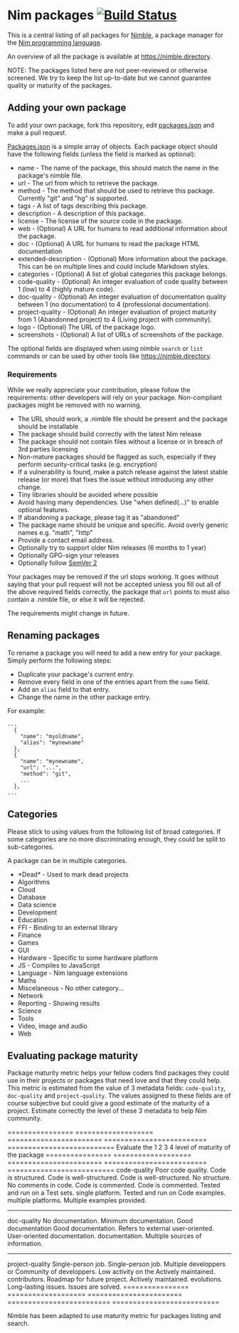 # Nim packages [![Build Status](https://travis-ci.org/nim-lang/packages.svg?branch=master)](https://travis-ci.org/nim-lang/packages)

This is a central listing of all packages for
[Nimble](https://github.com/nim-lang/nimble), a package manager for the
[Nim programming language](http://nim-lang.org).

An overview of all the package is available at https://nimble.directory.

NOTE: The packages listed here are not peer-reviewed or otherwise screened. We try to keep the list up-to-date but we cannot guarantee quality or maturity of the packages.

## Adding your own package
To add your own package, fork this repository, edit
[packages.json](packages.json) and make a pull request.

[Packages.json](packages.json) is a simple array of objects. Each package
object should have the following fields (unless the field is marked as
optional):

  * name   - The name of the package, this should match the name in the package's
             nimble file.
  * url    - The url from which to retrieve the package.
  * method - The method that should be used to retrieve this package. Currently
             "git" and "hg" is supported.
  * tags   - A list of tags describing this package.
  * description - A description of this package.
  * license - The license of the source code in the package.
  * web    - (Optional) A URL for humans to read additional information about
             the package.
  * doc    - (Optional) A URL for humans to read the package HTML documentation
  * extended-description - (Optional) More information about the package. This
              can be on multiple lines and could include Markdown styles.
  * categories - (Optional) A list of global categories this package belongs.
  * code-quality - (Optional) An integer evaluation of code quality between 1
              (low) to 4 (highly mature code).
  * doc-quality - (Optional) An integer evaluation of documentation quality
              between 1 (no documentation) to 4 (professional documentation).
  * project-quality - (Optional) An integer evaluation of project maturity from
              1 (Abandonned project) to 4 (Living project with community).
  * logo      - (Optional) The URL of the package logo.
  * screenshots - (Optional) A list of URLs of screenshots of the package.

The optional fields are displayed when using nimble ``search`` or ``list``
commands or can be used by other tools like https://nimble.directory.

### Requirements

While we really appreciate your contribution, please follow the requirements: other developers will rely on your package. Non-compliant packages might be removed with no warning.

* The URL should work, a .nimble file should be present and the package should be installable
* The package should build correctly with the latest Nim release
* The package should not contain files without a license or in breach of 3rd parties licensing
* Non-mature packages should be flagged as such, especially if they perform security-critical tasks (e.g. encryption)
* If a vulnerability is found, make a patch release against the latest stable release (or more) that fixes the issue without introducing any other change.
* Tiny libraries should be avoided where possible
* Avoid having many dependencies. Use "when defined(...)" to enable optional features.
* If abandoning a package, please tag it as "abandoned"
* The package name should be unique and specific. Avoid overly generic names e.g. "math", "http"
* Provide a contact email address.
* Optionally try to support older Nim releases (6 months to 1 year)
* Optionally GPG-sign your releases
* Optionally follow [SemVer 2](http://semver.org)

Your packages may be removed if the url stops working. It goes without saying
that your pull request will not be accepted unless you fill out all of the
above required fields correctly, the package that ``url`` points to must also
contain a .nimble file, or else it will be rejected.

The requirements might change in future.

## Renaming packages

To rename a package you will need to add a new entry for your package. Simply
perform the following steps:

* Duplicate your package's current entry.
* Remove every field in one of the entries apart from the `name` field.
* Add an `alias` field to that entry.
* Change the name in the other package entry.

For example:

```
...
  {
    "name": "myoldname",
    "alias": "mynewname"
  },
  {
    "name": "mynewname",
    "url": "...",
    "method": "git",
    ...
  },
...
```

## Categories

Please stick to using values from the following list of broad categories. If
some categories are no more discriminating enough, they could be split to
sub-categories.

A package can be in multiple categories.

* \*Dead\*      - Used to mark dead projects
* Algorithms
* Cloud
* Database
* Data science
* Development
* Education
* FFI           - Binding to an external library
* Finance
* Games
* GUI
* Hardware      - Specific to some hardware platform
* JS            - Compiles to JavaScript
* Language      - Nim language extensions
* Maths
* Miscelaneous  - No other category...
* Network
* Reporting     - Showing results
* Science
* Tools
* Video, image and audio
* Web

## Evaluating package maturity

Package maturity metric helps your fellow coders find packages they could
use in their projects or packages that need love and that they could help.
This metric is estimated from the value of 3 metadata fields: ``code-quality``,
``doc-quality`` and ``project-quality``. The values assigned to these fields
are of course subjective but could give a good estimate of the maturity of
a project. Estimate correctly the level of these 3 metadata to help Nim
community.

================  ===================   =======================   =========================   ==========================
Evaluate the              1                         2                         3                           4
level of
maturity
of the package
================  ===================   =======================   =========================   ==========================
code-quality		  Poor code quality.    Code is structured.       Code is well-structured.    Code is well-structured.
                  No structure.	        No comments in code.      Code is commented.          Code is commented.
                  	                                              Tested and run on a         Test sets.
                                                                  single platform.            Tested and run on
                                                                  Code examples.              multiple platforms.
                                                                                              Multiple examples
                                                                                              provided.
----------------  -------------------   -----------------------   -------------------------   --------------------------
doc-quality		    No documentation.	    Minimum documentation.    Good documentation          Good documentation.
                                        Refers to external        user-oriented.              User-oriented
                                        documentation.                                        documentation.
                                                                                              Multiple sources of
                                                                                              information.
----------------  -------------------   -----------------------   -------------------------   --------------------------
project-quality		Single-person job.    Single-person job.        Multiple developpers or     Community of developpers.
                  Low activity on the   Actively maintained.      contributors.               Roadmap for future
                  project.                                        Actively maintained.        evolutions.
                  Long-lasting issues.                                                        Issues are solved.
================  ===================   =======================   =========================   ==========================

Nimble has been adapted to use maturity metric for packages listing and search.
